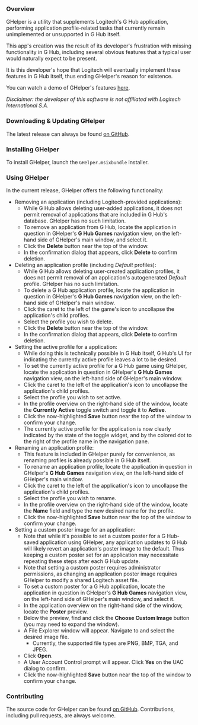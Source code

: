 ### Overview
GHelper is a utility that supplements Logitech's G Hub application, performing application profile-related tasks that currently remain unimplemented or unsupported in G Hub itself.

This app's creation was the result of its developer's frustration with missing functionality in G Hub, including several obvious features that a typical user would naturally expect to be present.

It is this developer's hope that Logitech will eventually implement these features in G Hub itself, thus ending GHelper's reason for existence.

You can watch a demo of GHelper's features [here](https://www.youtube.com/watch?v=oRvMh4jrx54).

_Disclaimer: the developer of this software is not affiliated with Logitech International S.A._

### Downloading & Updating GHelper
The latest release can always be found [on GitHub](https://github.com/AJLeuer/GHelper/releases).

### Installing GHelper
To install GHelper, launch the `GHelper.msixbundle` installer.

### Using GHelper
In the current release, GHelper offers the following functionality:

* Removing an application (including Logitech-provided applications):
  * While G Hub allows deleting user-added applications, it does not permit removal of applications that are included in G Hub's database. GHelper has no such limitation.
  * To remove an application from G Hub, locate the application in question in GHelper's **G Hub Games** navigation view, on the left-hand side of GHelper's main window, and select it.
  * Click the **Delete** button near the top of the window.
  * In the confirmation dialog that appears, click **Delete** to confirm deletion.
* Deleting an application profile (including *Default* profiles):
  * While G Hub allows deleting user-created application profiles, it does not permit removal of an application's autogenerated *Default* profile. GHelper has no such limitation.
  * To delete a G Hub application profile, locate the application in question in GHelper's **G Hub Games** navigation view, on the left-hand side of GHelper's main window.
  * Click the caret to the left of the game's icon to uncollapse the application's child profiles.
  * Select the profile you wish to delete.
  * Click the **Delete** button near the top of the window.
  * In the confirmation dialog that appears, click **Delete** to confirm deletion.
* Setting the active profile for a application:
  * While doing this is technically possible in G Hub itself, G Hub's UI for indicating the currently active profile leaves a lot to be desired.
  * To set the currently active profile for a G Hub game using GHelper, locate the application in question in GHelper's **G Hub Games** navigation view, on the left-hand side of GHelper's main window.
  * Click the caret to the left of the application's icon to uncollapse the application's child profiles.
  * Select the profile you wish to set active.
  * In the profile overview on the right-hand side of the window, locate the **Currently Active** toggle switch and toggle it to **Active**.
  * Click the now-highlighted **Save** button near the top of the window to confirm your change.
  * The currently active profile for the application is now clearly indicated by the state of the toggle widget, and by the colored dot to the right of the profile name in the navigation pane.
* Renaming an application profile:
  * This feature is included in GHelper purely for convenience, as renaming profiles is already possible in G Hub itself.
  * To rename an application profile, locate the application in question in GHelper's **G Hub Games** navigation view, on the left-hand side of GHelper's main window.
  * Click the caret to the left of the application's icon to uncollapse the application's child profiles.
  * Select the profile you wish to rename.
  * In the profile overview on the right-hand side of the window, locate the **Name** field and type the new desired name for the profile.
  * Click the now-highlighted **Save** button near the top of the window to confirm your change.
* Setting a custom poster image for an application:
  * Note that while it's possible to set a custom poster for a G Hub-saved application using GHelper, any application updates to G Hub will likely revert an application's poster image to the default. Thus keeping a custom poster set for an application may necessitate repeating these steps after each G Hub update.
  * Note that setting a custom poster requires administrator permissions, as changing an application poster image requires GHelper to modify a shared Logitech asset file.
  * To set a custom poster for a G Hub application, locate the application in question in GHelper's **G Hub Games** navigation view, on the left-hand side of GHelper's main window, and select it.
  * In the application overview on the right-hand side of the window, locate the **Poster** preview.
  * Below the preview, find and click the **Choose Custom Image** button (you may need to expand the window).
  * A File Explorer window will appear. Navigate to and select the desired image file.
    * Currently, the supported file types are PNG, BMP, TGA, and JPEG.
  * Click **Open**.
  * A User Account Control prompt will appear. Click **Yes** on the UAC dialog to confirm.
  * Click the now-highlighted **Save** button near the top of the window to confirm your change.

### Contributing
The source code for GHelper can be found [on GitHub](https://github.com/AJLeuer/GHelper). Contributions, including pull requests, are always welcome.
